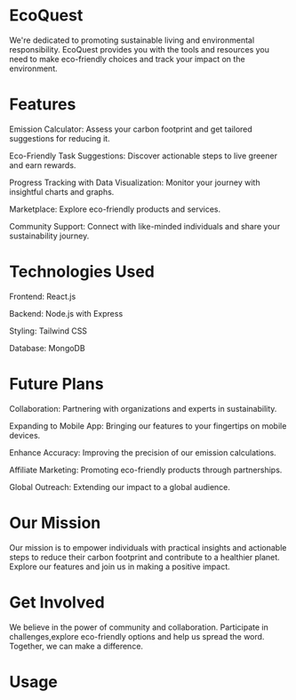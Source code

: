# EcoQuest

We're dedicated to promoting sustainable living and environmental responsibility. EcoQuest provides you with the tools and resources you need to make eco-friendly choices and track your impact on the environment.

# Features
Emission Calculator: Assess your carbon footprint and get tailored suggestions for reducing it.

Eco-Friendly Task Suggestions: Discover actionable steps to live greener and earn rewards.

Progress Tracking with Data Visualization: Monitor your journey with insightful charts and  graphs.

Marketplace: Explore eco-friendly products and services.

Community Support: Connect with like-minded individuals and share your sustainability journey.


# Technologies Used

 Frontend: React.js

 Backend: Node.js with Express

 Styling: Tailwind CSS

 Database: MongoDB


# Future Plans

Collaboration: Partnering with organizations and experts in sustainability.

Expanding to Mobile App: Bringing our features to your fingertips on mobile devices.

Enhance Accuracy: Improving the precision of our emission calculations.

Affiliate Marketing: Promoting eco-friendly products through partnerships.

Global Outreach: Extending our impact to a global audience.

# Our Mission

Our mission is to empower individuals with practical insights and actionable steps to reduce their carbon footprint and contribute to a healthier planet. Explore our features and join us in making a positive impact.

# Get Involved
We believe in the power of community and collaboration. Participate in challenges,explore eco-friendly options and help us spread the word. Together, we can make a difference.

# Usage










